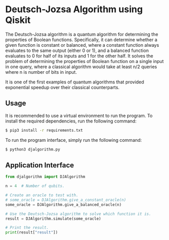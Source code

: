 # Deutsch-Jozsa Algorithm using Qiskit
The Deutsch-Jozsa algorithm is a quantum algorithm for determining the properties of Boolean functions. Specifically, it can determine whether a given function is constant or balanced, where a constant function always evaluates to the same output (either 0 or 1), and a balanced function evaluates to 0 for half of its inputs and 1 for the other half.
It solves the problem of determining the properties of Boolean function on a single input in one query, where a classical algorithm would take at least n/2 queries where n is number of bits in input.

It is one of the first examples of quantum algorithms that provided exponential speedup over their classical counterparts.

## Usage
It is recommended to use a virtual environment to run the program. To install the required dependencies, run the following command:
```bash
$ pip3 install -r requirements.txt
```

To run the program interface, simply run the following command:
```bash
$ python3 djalgorithm.py
```

## Application Interface
```python
from djalgorithm import DJAlgorithm

n = 4  # Number of qubits.

# Create an oracle to test with.
# some_oracle = DJAlgorithm.give_a_constant_oracle(n)
some_oracle = DJAlgorithm.give_a_balanced_oracle(n)

# Use the Deutsch-Jozsa algorithm to solve which function it is.
result = DJAlgorithm.simulate(some_oracle)

# Print the result.
print(result["result"])
```